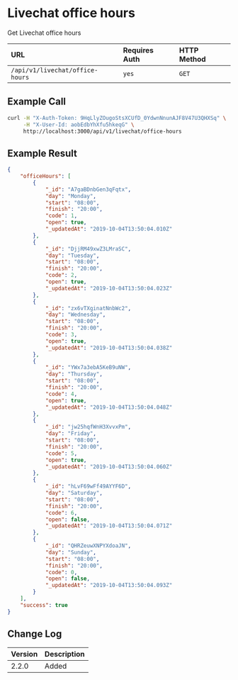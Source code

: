 # Livechat office hours

Get Livechat office hours

| URL                               | Requires Auth | HTTP Method |
| :-------------------------------- | :------------ | :---------- |
| `/api/v1/livechat/office-hours`   | `yes`         | `GET`       |

## Example Call

```bash
curl -H "X-Auth-Token: 9HqLlyZOugoStsXCUfD_0YdwnNnunAJF8V47U3QHXSq" \
     -H "X-User-Id: aobEdbYhXfu5hkeqG" \
     http://localhost:3000/api/v1/livechat/office-hours
```

## Example Result

```json
{
    "officeHours": [
        {
            "_id": "A7gaBDnbGen3qFqtx",
            "day": "Monday",
            "start": "08:00",
            "finish": "20:00",
            "code": 1,
            "open": true,
            "_updatedAt": "2019-10-04T13:50:04.010Z"
        },
        {
            "_id": "DjjRM49xwZ3LMraSC",
            "day": "Tuesday",
            "start": "08:00",
            "finish": "20:00",
            "code": 2,
            "open": true,
            "_updatedAt": "2019-10-04T13:50:04.023Z"
        },
        {
            "_id": "zx6vTXginatNnbWc2",
            "day": "Wednesday",
            "start": "08:00",
            "finish": "20:00",
            "code": 3,
            "open": true,
            "_updatedAt": "2019-10-04T13:50:04.038Z"
        },
        {
            "_id": "YWx7a3ebA5KeB9uNW",
            "day": "Thursday",
            "start": "08:00",
            "finish": "20:00",
            "code": 4,
            "open": true,
            "_updatedAt": "2019-10-04T13:50:04.048Z"
        },
        {
            "_id": "jw25hqfWnH3XvvxPm",
            "day": "Friday",
            "start": "08:00",
            "finish": "20:00",
            "code": 5,
            "open": true,
            "_updatedAt": "2019-10-04T13:50:04.060Z"
        },
        {
            "_id": "hLvF69wFf49AYYF6D",
            "day": "Saturday",
            "start": "08:00",
            "finish": "20:00",
            "code": 6,
            "open": false,
            "_updatedAt": "2019-10-04T13:50:04.071Z"
        },
        {
            "_id": "QHRZeuwXNPYXdoaJN",
            "day": "Sunday",
            "start": "08:00",
            "finish": "20:00",
            "code": 0,
            "open": false,
            "_updatedAt": "2019-10-04T13:50:04.093Z"
        }
    ],
    "success": true
}
```

## Change Log

| Version | Description |
| :------ | :---------- |
| 2.2.0   | Added       |
